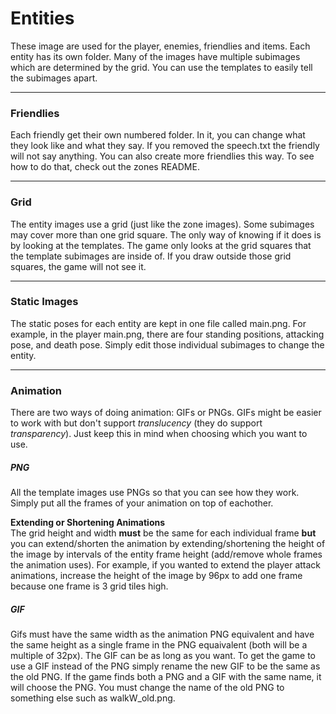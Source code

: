 # Entities
These image are used for the player, enemies, friendlies and items. Each entity has its own folder. Many of the images have multiple subimages which are determined by the grid. You can use the templates to easily tell the subimages apart.

---
### Friendlies
Each friendly get their own numbered folder. In it, you can change what they look like and what they say. If you removed the speech.txt the friendly will not say anything. You can also create more friendlies this way. To see how to do that, check out the zones README.

---
### Grid
The entity images use a grid (just like the zone images). Some subimages may cover more than one grid square. The only way of knowing if it does is by looking at the templates. The game only looks at the grid squares that the template subimages are inside of. If you draw outside those grid squares, the game will not see it.

---
### Static Images
The static poses for each entity are kept in one file called main.png. For example, in the player main.png, there are four standing positions, attacking pose, and death pose. Simply edit those individual subimages to change the entity.

---
### Animation
There are two ways of doing animation: GIFs or PNGs. GIFs might be easier to work with but don't support *translucency* (they do support *transparency*). Just keep this in mind when choosing which you want to use.

##### PNG
All the template images use PNGs so that you can see how they work. Simply put all the frames of your animation on top of eachother.

**Extending or Shortening Animations**  
The grid height and width **must** be the same for each individual frame **but** you can extend/shorten the animation by extending/shortening the height of the image by intervals of the entity frame height (add/remove whole frames the animation uses). For example, if you wanted to extend the player attack animations, increase the height of the image by 96px to add one frame because one frame is 3 grid tiles high.

##### GIF
Gifs must have the same width as the animation PNG equivalent and have the same height as a single frame in the PNG equaivalent (both will be a multiple of 32px). The GIF can be as long as you want. To get the game to use a GIF instead of the PNG simply rename the new GIF to be the same as the old PNG. If the game finds both a PNG and a GIF with the same name, it will choose the PNG. You must change the name of the old PNG to something else such as walkW_old.png.